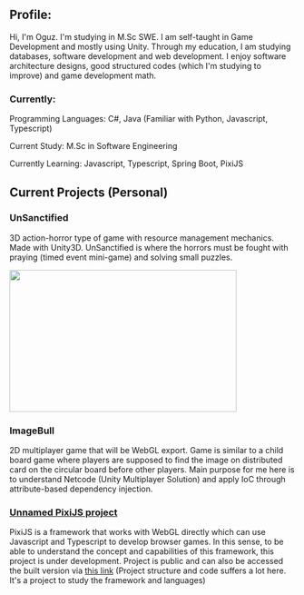 ## Profile:
Hi, I'm Oguz. I'm studying in M.Sc SWE. I am self-taught in Game Development and mostly using Unity. Through my education, I am studying databases, software development and web development. I enjoy software architecture designs, good structured codes (which I'm studying to improve) and game development math.

### Currently:
Programming Languages: C#, Java (Familiar with Python, Javascript, Typescript)

Current Study: M.Sc in Software Engineering

Currently Learning: Javascript, Typescript, Spring Boot, PixiJS

## Current Projects (Personal)

### UnSanctified 
3D action-horror type of game with resource management mechanics. Made with Unity3D. UnSanctified is where the horrors must be fought with praying (timed event mini-game) and solving small puzzles.

<img src="https://github.com/Oguzoz1/Oguzoz1/assets/96492946/dbd1d841-9a0c-4340-a1b5-b5fff54dc0ec" width="400" height="250">

### ImageBull
2D multiplayer game that will be WebGL export. Game is similar to a child board game where players are supposed to find the image on distributed card on the circular board before other players. Main purpose for me here is to understand Netcode (Unity Multiplayer Solution) and apply IoC through attribute-based dependency injection.

### [Unnamed PixiJS project](https://github.com/Oguzoz1/pixijs-test-game)
PixiJS is a framework that works with WebGL directly which can use Javascript and Typescript to develop browser games. In this sense, to be able to understand the concept and capabilities of this framework, this project is under development. Project is public and can also be accessed the built version via [this link](https://aeriastudio.netlify.app/) (Project structure and code suffers a lot here. It's a project to study the framework and languages)
<!--
**Oguzoz1/Oguzoz1** is a ✨ _special_ ✨ repository because its `README.md` (this file) appears on your GitHub profile.

Here are some ideas to get you started:

- 🔭 I’m currently working on ...
- 🌱 I’m currently learning ...
- 👯 I’m looking to collaborate on ...
- 🤔 I’m looking for help with ...
- 💬 Ask me about ...
- 📫 How to reach me: ...
- 😄 Pronouns: ...
- ⚡ Fun fact: ...
-->


